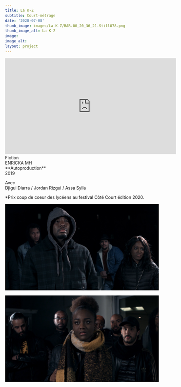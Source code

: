 ```yaml
---
title: La K-Z
subtitle: Court-métrage
date: '2020-07-08'
thumb_image: images/La-K-Z/BAB.00_20_36_21.Still078.png
thumb_image_alt: La K-Z
image: 
image_alt: 
layout: project
---
```


<iframe width="560" height="315" src="https://www.youtube.com/embed/sBQl3XshoAs?si=JMgrml_Tf_u5xCKD&amp;controls=0" title="YouTube video player" frameborder="0" allow="accelerometer; autoplay; clipboard-write; encrypted-media; gyroscope; picture-in-picture; web-share" allowfullscreen></iframe>

<br>
Fiction <br>
ENRICKA MH <br>
**Autoproduction** <br>
2019 <br>

Avec <br>
Djigui Diarra / Jordan Rizgui / Assa Sylla

*Prix coup de coeur des lycéens au festival Côté Court édition 2020.

![](/images\La-K-Z\BAB.00_31_18_13.Still082.png)

![](/images\La-K-Z\BAB.00_31_34_06.Still084.png)